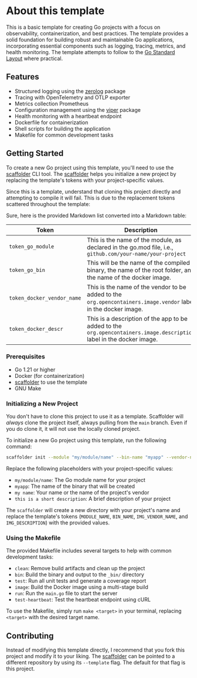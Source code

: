 # About this template

This is a basic template for creating Go projects with a focus on observability, containerization, and best practices. The template provides a solid foundation for building robust and maintainable Go applications, incorporating essential components such as logging, tracing, metrics, and health monitoring. The template attempts to follow to the [Go Standard Layout](https://github.com/golang-standards/project-layout) where practical.

## Features

- Structured logging using the [zerolog](https://pkg.go.dev/github.com/rs/zerolog) package
- Tracing with OpenTelemetry and OTLP exporter
- Metrics collection Prometheus
- Configuration management using the [viper](https://pkg.go.dev/github.com/spf13/viper) package
- Health monitoring with a heartbeat endpoint
- Dockerfile for containerization
- Shell scripts for building the application
- Makefile for common development tasks

## Getting Started

To create a new Go project using this template, you'll need to use the [scaffolder](https://github.com/twistingmercury/scaffolder) CLI tool. The [scaffolder](https://github.com/twistingmercury/scaffolder) helps you initialize a new project by replacing the template's tokens with your project-specific values.

Since this is a template, understand that cloning this project directly and attempting to compile it will fail. This is due to the replacement tokens scattered throughout the template:

Sure, here is the provided Markdown list converted into a Markdown table:

| Token                      | Description                                                                                                           |
|----------------------------|-----------------------------------------------------------------------------------------------------------------------|
| `token_go_module`          | This is the name of the module, as declared in the go.mod file, i.e., `github.com/your-name/your-project`             |
| `token_go_bin`             | This will be the name of the compiled binary, the name of the root folder, and the name of the docker image.          |
| `token_docker_vendor_name` | This is the name of the vendor to be added to the `org.opencontainers.image.vendor` label in the docker image.        |
| `token_docker_descr`       | This is a description of the app to be added to the `org.opencontainers.image.description` label in the docker image. |


### Prerequisites

- Go 1.21 or higher
- Docker (for containerization)
- [scaffolder](https://github.com/twistingmercury/scaffolder) to use the template
- GNU Make

### Initializing a New Project

You don't have to clone this project to use it as a template. Scaffolder will *always* clone the project itself, always pulling from the `main` branch. Even if you do clone it, it will not use the locally cloned project.

To initialize a new Go project using this template, run the following command:

```bash
scaffolder init --module "my/module/name" --bin-name "myapp" --vendor-name "my name" --description "this is a short description"
```

Replace the following placeholders with your project-specific values:

- `my/module/name`:              The Go module name for your project
- `myapp`:                       The name of the binary that will be created
- `my name`:                     Your name or the name of the project's vendor
- `this is a short description`: A brief description of your project

The `scaffolder` will create a new directory with your project's name and replace the template's tokens (`MODULE_NAME`, `BIN_NAME`, `IMG_VENDOR_NAME`, and `IMG_DESCRIPTION`) with the provided values.

### Using the Makefile

The provided Makefile includes several targets to help with common development tasks:

- `clean`: Remove build artifacts and clean up the project
- `bin`: Build the binary and output to the `_bin/` directory
- `test`: Run all unit tests and generate a coverage report
- `image`: Build the Docker image using a multi-stage build
- `run`: Run the `main.go` file to start the server
- `test-heartbeat`: Test the heartbeat endpoint using cURL

To use the Makefile, simply run `make <target>` in your terminal, replacing `<target>` with the desired target name.

## Contributing

Instead of modifying this template directly, I recommend that you fork this project and modify it to your liking. The 
[scaffolder](https://github.com/twistingmercury/scaffolder) can be pointed to a different repository by using its `--template` flag. The default for that flag is this project.